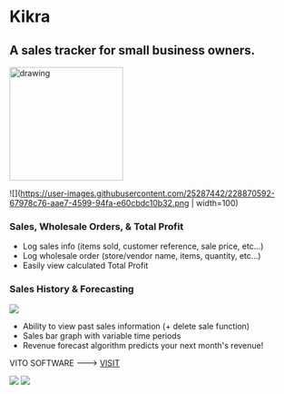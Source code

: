 # Kikra
## A sales tracker for small business owners.

<img src="https://user-images.githubusercontent.com/25287442/228870512-7853526f-3572-4440-8ba4-61fa1a1d892f.png" alt="drawing" width="200"/>

![](https://user-images.githubusercontent.com/25287442/228870592-67978c76-aae7-4599-94fa-e60cbdc10b32.png | width=100)

### Sales, Wholesale Orders, & Total Profit
- Log sales info (items sold, customer reference, sale price, etc...) 
- Log wholesale order (store/vendor name, items, quantity, etc...) 
- Easily view calculated Total Profit 

### Sales History & Forecasting
![](https://user-images.githubusercontent.com/25287442/228870375-92e69395-1b33-4b6b-95de-7be39f9ec479.png)

- Ability to view past sales information (+ delete sale function)
- Sales bar graph with variable time periods
- Revenue forecast algorithm predicts your next month's revenue!

VITO SOFTWARE ---> [VISIT](https://raviheyne.com)


![](https://user-images.githubusercontent.com/25287442/228870652-791343e9-4059-4cb1-87cd-45eb2601f9b9.png)
![](https://user-images.githubusercontent.com/25287442/228870712-73221a4d-cb20-499d-90e5-644d6f037136.png)

